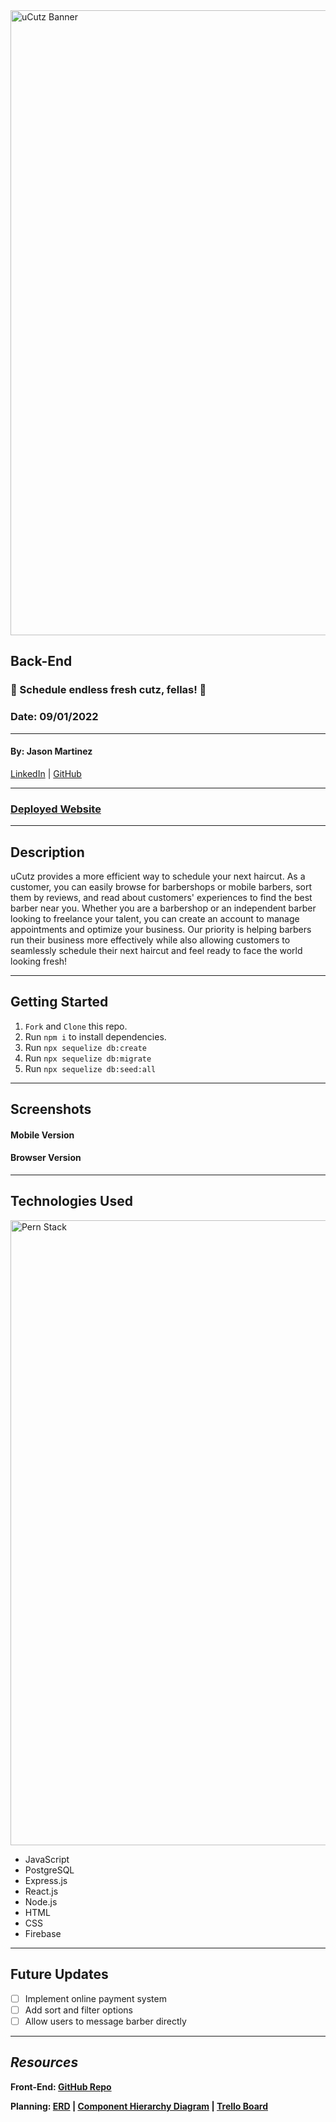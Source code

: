 <img style="center" src="https://www.signsworldwide.com/images/thumbnails/1007/387/detailed/4/Barber-Shop-Stripes-banner.jpg" alt="uCutz Banner"  width="1000">

## Back-End

### 💈 Schedule endless fresh cutz, fellas! 💈

### Date: 09/01/2022

---

#### By: Jason Martinez
<a href="https://www.linkedin.com/in/martinez-jason/" target="_blank" rel="noreferrer">LinkedIn</a> | <a href="https://github.com/jasonmar08" target="_blank" rel="noreferrer">GitHub</a>

---

### <a href="" target="_blank" alt="Deployed Website" rel="noreferrer">Deployed Website</a>

---

## Description

uCutz provides a more efficient way to schedule your next haircut. As a customer, you can easily browse for barbershops or mobile barbers, sort them by reviews, and read about customers' experiences to find the best barber near you. Whether you are a barbershop or an independent barber looking to freelance your talent, you can create an account to manage appointments and optimize your business. Our priority is helping barbers run their business more effectively while also allowing customers to seamlessly schedule their next haircut and feel ready to face the world looking fresh!

---

## Getting Started

1.   `Fork` and `Clone` this repo.
2.   Run `npm i` to install dependencies.
3.   Run `npx sequelize db:create`
4.   Run  `npx sequelize db:migrate`
5.   Run `npx sequelize db:seed:all`

---

## Screenshots

#### Mobile Version


#### Browser Version


---

## Technologies Used

<img style="center" src="https://i.postimg.cc/9fsrDs1d/PERN.png" alt="Pern Stack"  width="1000">

- JavaScript
- PostgreSQL
- Express.js
- React.js
- Node.js
- HTML
- CSS
- Firebase

---

## Future Updates

- [ ] Implement online payment system 
- [ ] Add sort and filter options
- [ ] Allow users to message barber directly

---

## **_Resources_**

**Front-End: [GitHub Repo](https://github.com/jasonmar08/uCutz_Front_End)**

**Planning: [ERD](https://lucid.app/lucidchart/93340747-74cf-4619-ace3-a9a14f4e0b94/edit?viewport_loc=-64%2C1617%2C1577%2C1001%2C0_0&invitationId=inv_5887dcc7-665d-48dc-b0fa-595ab11fb57f#) | [Component Hierarchy Diagram](https://lucid.app/lucidchart/04f550a3-8881-4b26-87bc-105c179c5572/edit?viewport_loc=23%2C-72%2C1929%2C1001%2C0_0&invitationId=inv_33c06eff-7677-4fa8-b7f5-fa40f33fa92c#) | [Trello Board](https://trello.com/invite/b/CEbsyhcc/b827462dedffdd5d0e34d487a8183d73/ucutz-full-stack-pern)**